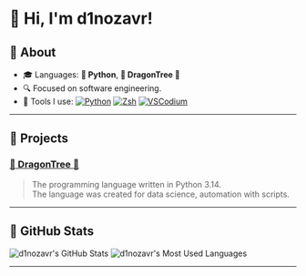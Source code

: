 # :wave: Hi, I'm d1nozavr!

## :green_book: About
- :mortar_board: Languages: **:snake: Python**, **:dragon: DragonTree :deciduous_tree:**
- :mag: Focused on software engineering.
- :toolbox: Tools I use: [![Python](https://img.shields.io/badge/Python-3776AB?logo=python&logoColor=fff)](https://www.python.org) [![Zsh](https://img.shields.io/badge/Zsh-F15A24?logo=zsh&logoColor=fff)](https://www.zsh.org) [![VSCodium](https://img.shields.io/badge/VSCodium-2F80ED?logo=vscodium&logoColor=fff)](https://vscodium.com)

---

## :file_folder: Projects

### [:dragon: DragonTree :deciduous_tree:](https://github.com/d1nozavr/DragonTree)
> The programming language written in Python 3.14.  
> The language was created for data science, automation with scripts.

---

## :stars: GitHub Stats

![d1nozavr's GitHub Stats](https://github-readme-stats.vercel.app/api?username=d1nozavr&show_icons=true&theme=tokyonight)
![d1nozavr's Most Used Languages](https://github-readme-stats.vercel.app/api/top-langs/?username=d1nozavr&layout=compact&theme=tokyonight)

---

